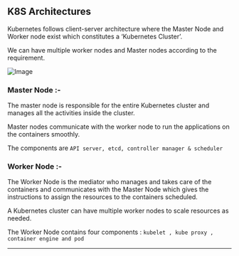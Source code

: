 ## K8S Architectures

Kubernetes follows client-server architecture where the Master Node and Worker node exist which constitutes a ‘Kubernetes Cluster’. 

We can have multiple worker nodes and Master nodes according to the requirement.


![Image](https://github.com/user-attachments/assets/9cb9b0dc-0722-4d3d-a72e-070ad309e9e1)


### Master Node :-

The master node is responsible for the entire Kubernetes cluster and manages all the activities inside the cluster.

Master nodes communicate with the worker node to run the applications on the containers smoothly. 


The components are `API server, etcd, controller manager & scheduler`



### Worker Node :-

The Worker Node is the mediator who manages and takes care of the containers and communicates with the Master Node which gives the instructions to assign the resources to the containers scheduled. 

A Kubernetes cluster can have multiple worker nodes to scale resources as needed.

The Worker Node contains four components : `kubelet , kube proxy , container engine and pod`



----------------------------------------
